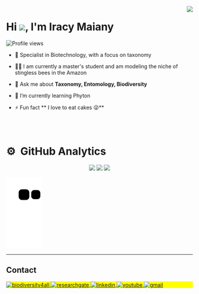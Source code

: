 <img align="right" height="390em" src="https://raw.githubusercontent.com/gist/IracyMaia/c109bf45cc0ea761c4b0a91049c25bdd/raw/0441662321a41ad737d677c2bf0cad1ed124bb21/githubcardprofile.svg"/>
<h1 align="left">Hi <img src="https://static.wixstatic.com/media/e869bd_c56a3a18c48d45f69a86ec6e39d003ce~mv2.gif" height="30px">, I'm Iracy Maiany</h1>
<p align="left"> <img src="https://komarev.com/ghpvc/?username=iracymaia&color=yellow" alt="Profile views" /> </p>

- 🔎 Specialist in Biotechnology, with a focus on taxonomy

- 👨‍💻 I am currently a master's student and am modeling the niche of stingless bees in the Amazon

- 💬 Ask me about **Taxonomy, Entomology, Biodiversity**

- 🌱 I’m currently learning Phyton

- ⚡ Fun fact ** I love to eat cakes 😜**

<br><br>
</div>

# ⚙️ &nbsp;GitHub Analytics

<div align="center">
  <img height="160em" src="https://github-readme-stats.vercel.app/api?username=IracyMaia&show_icons=true&theme=vision-friendly-dark&include_all_commits=true&count_private=true"/>
  <img height="160em" src="https://github-readme-streak-stats.herokuapp.com/?user=IracyMaia&theme=vision-friendly-dark&hide_border=false"/>
  <img height="160em" src="https://github-readme-stats.vercel.app/api/top-langs/?username=IracyMaia&layout=compact&langs_count=7&theme=vision-friendly-dark"/>

</div>

  ![Snake animation](https://github.com/rafaballerini/rafaballerini/blob/output/github-contribution-grid-snake.svg)
 
</div>

---

<!-- Proudly created with GPRM ( https://gprm.itsvg.in ) -->

## Contact
</a>
<p align="left" style="background:yellow">
<a href="https://www.biodiversity4all.org/people/iracymaiany" target="_blank">
  <img align="center" src="https://img.shields.io/badge/-Biodiversity4all-05122A?style=flat&logo=biodiversity4all" alt="biodiversity4all"/>
</a>
<a href="https://www.researchgate.net/profile/Iracy-Maiany" target="_blank">
  <img align="center" src="https://img.shields.io/badge/-Researchgate-05122A?style=flat&logo=researchgate" alt="researchgate"/>  
</a>
<a href="https://linkedin.com/in/iracymaiany" target="_blank">
  <img align="center" src="https://img.shields.io/badge/-Linkedin-05122A?style=flat&logo=linkedin" alt="linkedin"/>
</a>
<a href="https://www.youtube.com/channel/UC4kDa-gwanybQ8NoJJrUVeA" target="_blank">
 <img align="center" src="https://img.shields.io/badge/-Youtube-05122A?style=flat&logo=youtube" alt="youtube"/>
</a>
<a align="left" style="background:yellow">
<a href="mailto:iracymaiany@hotmail.com" target="_blank">
  <img align="center" src="https://img.shields.io/badge/-Email-05122A?style=flat&logo=gmail" alt="gmail"/>
</p>

<!--


